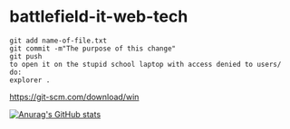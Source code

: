 # battlefield-it-web-tech
```
git add name-of-file.txt
git commit -m"The purpose of this change"
git push
to open it on the stupid school laptop with access denied to users/ do:
explorer .
```
https://git-scm.com/download/win

[![Anurag's GitHub stats](https://github-readme-stats.vercel.app/api?username=Jaron-Wilson)](https://github.com/Jaron-Wilson/github-readme-stats)

